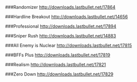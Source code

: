 ###Randomizer
http://downloads.lastbullet.net/17864

###Hardline Breakout
http://downloads.lastbullet.net/14656

###Professional
http://downloads.lastbullet.net/17894

###Sniper Rush
http://downloads.lastbullet.net/14883

###All Enemy is Nuclear
http://downloads.lastbullet.net/17815

###BFFs Plus
http://downloads.lastbullet.net/17819

###Realism
http://downloads.lastbullet.net/17821

###Zero Down
http://downloads.lastbullet.net/17829
